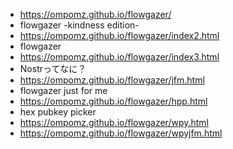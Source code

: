 * https://ompomz.github.io/flowgazer/
* flowgazer -kindness edition-
* https://ompomz.github.io/flowgazer/index2.html
* flowgazer
* https://ompomz.github.io/flowgazer/index3.html
* Nostrってなに？
* https://ompomz.github.io/flowgazer/jfm.html
* flowgazer just for me
* https://ompomz.github.io/flowgazer/hpp.html
* hex pubkey picker
* https://ompomz.github.io/flowgazer/wpy.html
* https://ompomz.github.io/flowgazer/wpyjfm.html
